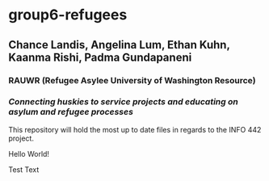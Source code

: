 # group6-refugees

## **Chance Landis, Angelina Lum, Ethan Kuhn, Kaanma Rishi, Padma Gundapaneni**

### **RAUWR (Refugee Asylee University of Washington Resource)**

### *Connecting huskies to service projects and educating on asylum and refugee processes*

This repository will hold the most up to date files in regards to the INFO 442 project.

Hello World!

Test Text

